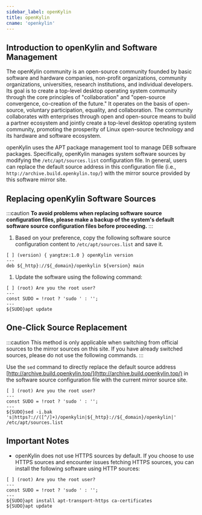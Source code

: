 ```yaml
---
sidebar_label: openKylin
title: openKylin
cname: 'openkylin'
---
```


## Introduction to openKylin and Software Management

The openKylin community is an open-source community founded by basic software and hardware companies, non-profit organizations, community organizations, universities, research institutions, and individual developers. Its goal is to create a top-level desktop operating system community through the core principles of "collaboration" and "open-source convergence, co-creation of the future." It operates on the basis of open-source, voluntary participation, equality, and collaboration. The community collaborates with enterprises through open and open-source means to build a partner ecosystem and jointly create a top-level desktop operating system community, promoting the prosperity of Linux open-source technology and its hardware and software ecosystem.

openKylin uses the APT package management tool to manage DEB software packages. Specifically, openKylin manages system software sources by modifying the `/etc/apt/sources.list` configuration file. In general, users can replace the default source address in this configuration file (i.e., `http://archive.build.openkylin.top/`) with the mirror source provided by this software mirror site.
## Replacing openKylin Software Sources

:::caution
**To avoid problems when replacing software source configuration files, please make a backup of the system's default software source configuration files before proceeding.** 
::: 
1. Based on your preference, copy the following software source configuration content to `/etc/apt/sources.list` and save it.

```shell varcode
[ ] (version) { yangtze:1.0 } openKylin version
---
deb ${_http}://${_domain}/openkylin ${version} main
```


1. Update the software using the following command:

```shell varcode
[ ] (root) Are you the root user?
---
const SUDO = !root ? 'sudo ' : '';
---
${SUDO}apt update
```


## One-Click Source Replacement

:::caution
This method is only applicable when switching from official sources to the mirror sources on this site. If you have already switched sources, please do not use the following commands.
:::

Use the `sed` command to directly replace the default source address [http://archive.build.openkylin.top/](http://archive.build.openkylin.top/)  in the software source configuration file with the current mirror source site.

```shell varcode
[ ] (root) Are you the root user?
---
const SUDO = !root ? 'sudo ' : '';
---
${SUDO}sed -i.bak 's|https?://([^/]+)/openkylin|${_http}://${_domain}/openkylin|' /etc/apt/sources.list
```


## Important Notes
- openKylin does not use HTTPS sources by default. If you choose to use HTTPS sources and encounter issues fetching HTTPS sources, you can install the following software using HTTP sources:

```shell varcode
[ ] (root) Are you the root user?
---
const SUDO = !root ? 'sudo ' : '';
---
${SUDO}apt install apt-transport-https ca-certificates
${SUDO}apt update
```
